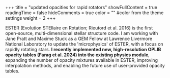 +++
title = "updated opacities for rapid rotators"
showFullContent = true
readingTime = false
hideComments = true
color = "" #color from the theme settings
weight = 2
+++

ESTER (Evolution STEllaire en Rotation; Rieutord et al. 2016) is the first open-source, multi-dimensional stellar structure code. I am working with Jane Pratt and Maxime Stuck as a GEM Fellow at Lawrence Livermore National Laboratory to update the 'microphysics' of ESTER, with a focus on rapidly rotating stars. **I recently implemented new, high-resolution OPLIB opacity tables (Farag et al. 2024) into the existing physics module**, expanding the number of opacity mixtures available in ESTER, improving interpolation methods, and enabling the future use of user-provided opacity tables.
